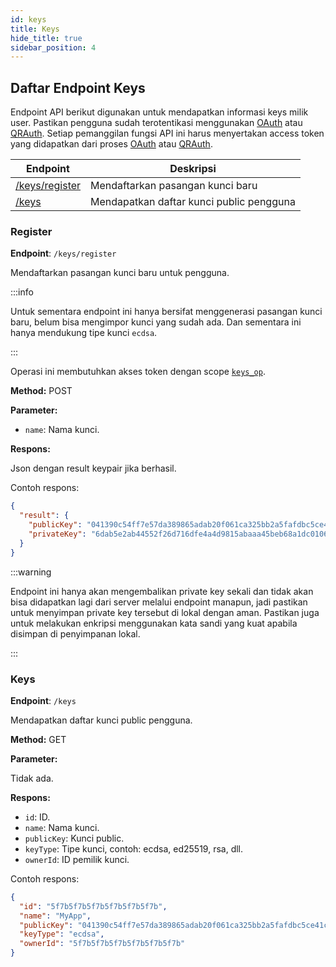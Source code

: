 ```yaml
---
id: keys
title: Keys
hide_title: true
sidebar_position: 4
---
```


## Daftar Endpoint Keys

Endpoint API berikut digunakan untuk mendapatkan informasi keys milik user. Pastikan pengguna sudah terotentikasi menggunakan [OAuth](oauth) atau [QRAuth](qrauth). Setiap pemanggilan fungsi API ini harus menyertakan access token yang didapatkan dari proses [OAuth](oauth) atau [QRAuth](qrauth).

| Endpoint | Deskripsi |
| --- | --- |
| [/keys/register](#register) | Mendaftarkan pasangan kunci baru |
| [/keys](#keys) | Mendapatkan daftar kunci public pengguna |


### Register

**Endpoint**: `/keys/register`

Mendaftarkan pasangan kunci baru untuk pengguna.

:::info

Untuk sementara endpoint ini hanya bersifat menggenerasi pasangan kunci baru, belum bisa mengimpor kunci yang sudah ada. Dan sementara ini hanya mendukung tipe kunci `ecdsa`.

:::

Operasi ini membutuhkan akses token dengan scope [`keys_op`](../API/oauth#daftar-otorisasi-scope).

**Method:** POST

**Parameter:**

* `name`: Nama kunci.

**Respons:**

Json dengan result keypair jika berhasil.

Contoh respons:

```json
{
  "result": {
    "publicKey": "041390c54ff7e57da389865adab20f061ca325bb2a5fafdbc5ce41c0cf...",
    "privateKey": "6dab5e2ab44552f26d716dfe4a4d9815abaaa45beb68a1dc0106780cc..."
  }
}
```

:::warning

Endpoint ini hanya akan mengembalikan private key sekali dan tidak akan bisa didapatkan lagi
dari server melalui endpoint manapun, jadi pastikan untuk menyimpan private key tersebut
di lokal dengan aman. Pastikan juga untuk melakukan enkripsi menggunakan kata sandi yang kuat apabila
disimpan di penyimpanan lokal.

:::

### Keys

**Endpoint**: `/keys`

Mendapatkan daftar kunci public pengguna.

**Method:** GET

**Parameter:**

Tidak ada.

**Respons:**

* `id`: ID.
* `name`: Nama kunci.
* `publicKey`: Kunci public.
* `keyType`: Tipe kunci, contoh: ecdsa, ed25519, rsa, dll.
* `ownerId`: ID pemilik kunci.

Contoh respons:

```json
{
  "id": "5f7b5f7b5f7b5f7b5f7b5f7b",
  "name": "MyApp",
  "publicKey": "041390c54ff7e57da389865adab20f061ca325bb2a5fafdbc5ce41c0cf...",
  "keyType": "ecdsa",
  "ownerId": "5f7b5f7b5f7b5f7b5f7b5f7b"
}
```
